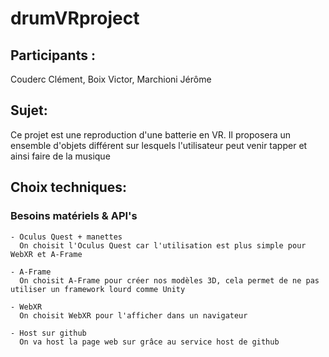 # drumVRproject
## Participants :
  Couderc Clément, Boix Victor, Marchioni Jérôme
## Sujet:
  Ce projet est une reproduction d'une batterie en VR. Il proposera un ensemble d'objets différent sur lesquels l'utilisateur peut venir tapper et ainsi faire de la musique
## Choix techniques:
  ### Besoins matériels & API's
    - Oculus Quest + manettes
      On choisit l'Oculus Quest car l'utilisation est plus simple pour WebXR et A-Frame
      
    - A-Frame
      On choisit A-Frame pour créer nos modèles 3D, cela permet de ne pas utiliser un framework lourd comme Unity
      
    - WebXR
      On choisit WebXR pour l'afficher dans un navigateur
    
    - Host sur github
      On va host la page web sur grâce au service host de github
